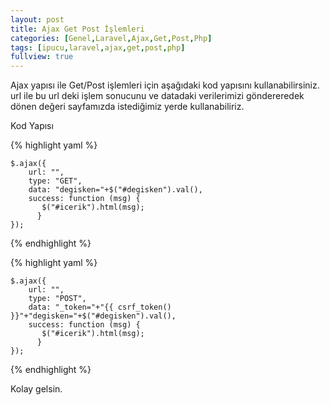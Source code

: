 ```yaml
---
layout: post
title: Ajax Get Post İşlemleri
categories: [Genel,Laravel,Ajax,Get,Post,Php]
tags: [ipucu,laravel,ajax,get,post,php]
fullview: true
---
```


Ajax yapısı ile Get/Post işlemleri için aşağıdaki kod yapısını kullanabilirsiniz.
url ile bu url deki işlem sonucunu ve datadaki verilerimizi göndereredek dönen değeri sayfamızda istediğimiz
yerde kullanabiliriz.

Kod Yapısı

{% highlight yaml %}

    $.ajax({
        url: "",
        type: "GET",
        data: "degisken="+$("#degisken").val(),
        success: function (msg) {
           $("#icerik").html(msg);
          }
    });

{% endhighlight %}

{% highlight yaml %}

    $.ajax({
        url: "",
        type: "POST",
        data: "_token="+"{{ csrf_token() }}"+"degisken="+$("#degisken").val(),
        success: function (msg) {
           $("#icerik").html(msg);
          }
    });

{% endhighlight %}



Kolay gelsin.


